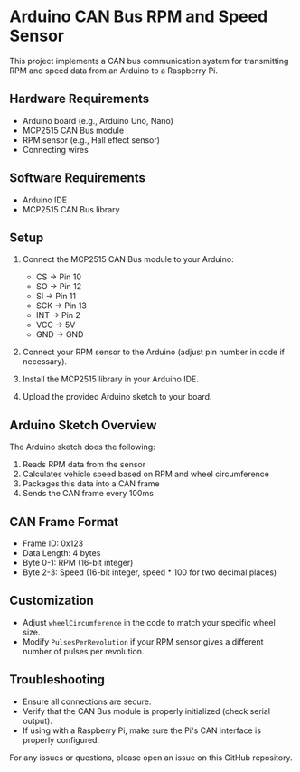 # Arduino CAN Bus RPM and Speed Sensor

This project implements a CAN bus communication system for transmitting RPM and speed data from an Arduino to a Raspberry Pi.

## Hardware Requirements

- Arduino board (e.g., Arduino Uno, Nano)
- MCP2515 CAN Bus module
- RPM sensor (e.g., Hall effect sensor)
- Connecting wires

## Software Requirements

- Arduino IDE
- MCP2515 CAN Bus library

## Setup

1. Connect the MCP2515 CAN Bus module to your Arduino:
   - CS -> Pin 10
   - SO -> Pin 12
   - SI -> Pin 11
   - SCK -> Pin 13
   - INT -> Pin 2
   - VCC -> 5V
   - GND -> GND

2. Connect your RPM sensor to the Arduino (adjust pin number in code if necessary).

3. Install the MCP2515 library in your Arduino IDE.

4. Upload the provided Arduino sketch to your board.

## Arduino Sketch Overview

The Arduino sketch does the following:

1. Reads RPM data from the sensor
2. Calculates vehicle speed based on RPM and wheel circumference
3. Packages this data into a CAN frame
4. Sends the CAN frame every 100ms

## CAN Frame Format

- Frame ID: 0x123
- Data Length: 4 bytes
- Byte 0-1: RPM (16-bit integer)
- Byte 2-3: Speed (16-bit integer, speed * 100 for two decimal places)

## Customization

- Adjust `wheelCircumference` in the code to match your specific wheel size.
- Modify `PulsesPerRevolution` if your RPM sensor gives a different number of pulses per revolution.

## Troubleshooting

- Ensure all connections are secure.
- Verify that the CAN Bus module is properly initialized (check serial output).
- If using with a Raspberry Pi, make sure the Pi's CAN interface is properly configured.

For any issues or questions, please open an issue on this GitHub repository.

